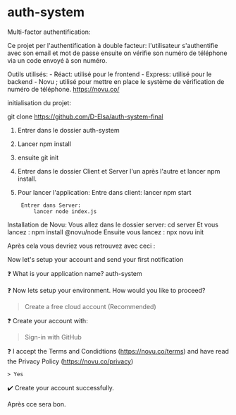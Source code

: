 # auth-system
Multi-factor authentification:

Ce projet per l'authentification à double facteur: l'utilisateur s'authentifie avec son email et mot de passe ensuite  on vérifie son numéro de téléphone via un code envoyé à son numéro.

Outils utilisés:
    - Réact: utilisé pour le frontend
    - Express: utilisé pour le backend
    - Novu ; utilisé pour mettre en place le système de vérification de numéro de téléphone. https://novu.co/


initialisation du projet:

git clone https://github.com/D-Elsa/auth-system-final

1) Entrer dans le dossier auth-system
2) Lancer npm install
3) ensuite git init
4) Entrer dans le dossier Client et Server l'un après l'autre et lancer npm install.
5) Pour lancer l'application:
        Entre dans client:
            lancer npm start
        
        Entrer dans Server:
            lancer node index.js


Installation de Novu:
    Vous allez dans le dossier server: cd server
    Et vous lancez :
        npm install @novu/node 
    Ensuite vous lancez :
        npx novu init

Après cela vous devriez vous retrouvez avec ceci :

Now let's setup your account and send your first notification

❓ What is your application name? auth-system

❓ Now lets setup your environment. How would you like to proceed?

   > Create a free cloud account (Recommended)

❓ Create your account with:

   > Sign-in with GitHub

❓ I accept the Terms and Condidtions (https://novu.co/terms) and have read the Privacy Policy (https://novu.co/privacy)

    > Yes

✔️ Create your account successfully.

Après cce sera bon.
